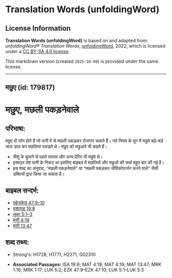 # Translation Words (unfoldingWord)

## License Information

**Translation Words (unfoldingWord)** is based on and adapted from: _unfoldingWord® Translation Words_, [unfoldingWord](https://unfoldingword.org/utw), 2022, which is licensed under a [CC BY-SA 4.0 license](https://creativecommons.org/licenses/by-sa/4.0/legalcode.en).

This markdown version (created `2025-10-09`) is provided under the same license.



--------------------------------

## मछुए (id: 179817)

मछुए, मछली पकड़नेवाले
=====================

परिभाषा:
--------

मछुए वो लोग होते हैं जो पानी में से मछली पकड़कर रोजगार चलाते हैं। नये नियम के युग में मछुवे बड़े\-बड़े जाल डाल कर मछलियां पकड़ते थे। मछुए को मछुआरे भी कहते हैं।

* यीशु के बुलाने से पहले पतरस और अन्य प्रेरित भी मछुवे थे।
* इस्राएल देश पानी के निकट था इसलिए बाइबल में मछलियों और मछुओं की चर्चा बहुत बार की गई है।
* इस शब्द का अनुवाद, “मछली पकड़नेवाले” या “मछली पकड़कर जीविकोपार्जन करने वाले” जैसी उक्तियों द्वारा किया जा सकता है।

बाइबल सन्दर्भ:
--------------

* [यहेजकेल 47:9–10](https://ref.ly/Ezek47:9-Ezek47:10)
* [यशायाह 19:8](https://ref.ly/Isa19:8)
* [लूका 5:1–3](https://ref.ly/Luke5:1-Luke5:3)
* [मत्ती 4:19](https://ref.ly/Matt4:19)
* [मत्ती 13:47](https://ref.ly/Matt13:47)

शब्द तथ्य:
----------

* Strong's: H1728, H1771, H2271, G02310

* **Associated Passages:** ISA 19:8; MAT 4:18; MAT 4:19; MAT 13:47; MRK 1:16; MRK 1:17; LUK 5:2; EZK 47:9–EZK 47:10; LUK 5:1–LUK 5:3

